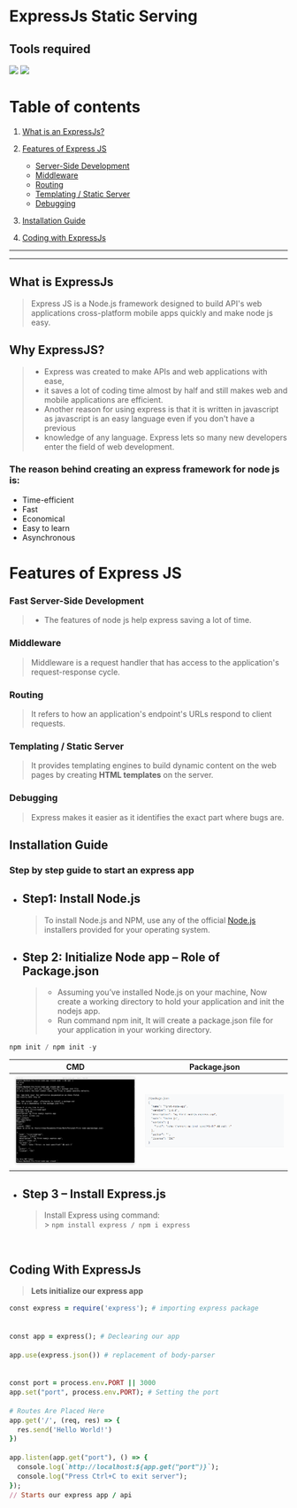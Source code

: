 # ExpressJs Static Serving

## Tools required

<a><img src="https://img.shields.io/badge/Node.js-43853D?style=for-the-badge&logo=node.js&logoColor=white" /></a>
<a><img src="https://img.shields.io/badge/Express.js-404D59?style=for-the-badge" /></a>

# Table of contents

1. [What is an ExpressJs?](#introduction)
2. [Features of Express JS](#features)

   - [Server-Side Development](#server-side)
   - [Middleware](#middleware)
   - [Routing](#routing)
   - [Templating / Static Server](#templating)
   - [Debugging](#debugging)

3. [Installation Guide](#guide)
4. [Coding with ExpressJs](#code)

<hr>
<hr>

<p name="introduction">

## What is ExpressJs

> Express JS is a Node.js framework designed to build API's web applications cross-platform mobile apps quickly and make node js easy.

## Why ExpressJS?

> - Express was created to make APIs and web applications with ease,
> - it saves a lot of coding time almost by half and still makes web and mobile applications are efficient.
> - Another reason for using express is that it is written in javascript as javascript is an easy language even if you don't have a previous
> - knowledge of any language. Express lets so many new developers enter the field of web development.

### <b>The reason behind creating an express framework for node js is</b>:

- Time-efficient
- Fast
- Economical
- Easy to learn
- Asynchronous
</p>

<p name="features">

# Features of Express JS

> <p name="server-side">

### Fast Server-Side Development

> - The features of node js help express saving a lot of time.

</p>

<p name="middleware">

### Middleware

> Middleware is a request handler that has access to the application's request-response cycle.

</p>
<p name="routing">

### Routing

> It refers to how an application's endpoint's URLs respond to client requests.

</p>
<p name="templating">

### Templating / Static Server

> It provides templating engines to build dynamic content on the web pages by creating <b>HTML templates</b> on the server.

</p>
<p name="debugging">

### Debugging

> Express makes it easier as it identifies the exact part where bugs are.

</p>
</p>

<p name="guide">

## Installation Guide

### Step by step guide to start an express app

- ## Step1: Install Node.js

  > To install Node.js and NPM, use any of the official <a href="https://nodejs.dev/" target="_blank">Node.js</a> installers provided for your operating system.

- ## Step 2: Initialize Node app – Role of Package.json
  > - Assuming you’ve installed Node.js on your machine, Now create a working directory to hold your application and init the nodejs app. <br>
  > - Run command npm init, It will create a package.json file for your application in your working directory.

```Javascript
npm init / npm init -y
```

|                 CMD                  |                Package.json                |
| :----------------------------------: | :----------------------------------------: |
| ![init-node](./images/init-node.jpg) | ![node-package](./images/node-package.png) |

- ## Step 3 – Install Express.js
  > Install Express using command: <br> > `npm install express / npm i express`

</p>
<br>

<p name="code">

## Coding With ExpressJs

> <b>Lets initialize our express app</b>

```ruby
const express = require('express'); # importing express package


const app = express(); # Declearing our app

app.use(express.json()) # replacement of body-parser


const port = process.env.PORT || 3000
app.set("port", process.env.PORT); # Setting the port

# Routes Are Placed Here
app.get('/', (req, res) => {
  res.send('Hello World!')
})

app.listen(app.get("port"), () => {
  console.log(`http://localhost:${app.get("port")}`);
  console.log("Press Ctrl+C to exit server");
});
// Starts our express app / api
```

</p>
